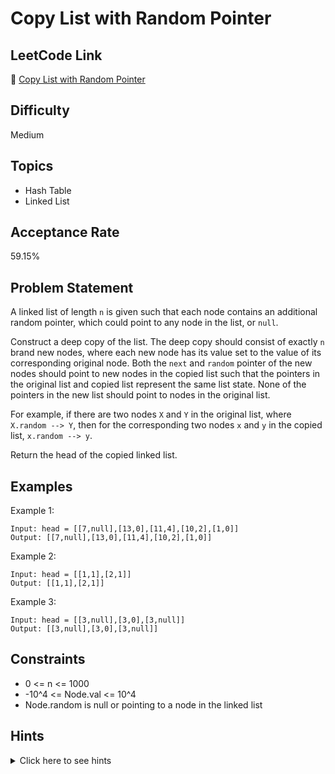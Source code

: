 # Copy List with Random Pointer

## LeetCode Link
🔗 [Copy List with Random Pointer](https://leetcode.com/problems/copy-list-with-random-pointer)

## Difficulty
Medium

## Topics
- Hash Table
- Linked List

## Acceptance Rate
59.15%

## Problem Statement
A linked list of length `n` is given such that each node contains an additional random pointer, which could point to any node in the list, or `null`.

Construct a deep copy of the list. The deep copy should consist of exactly `n` brand new nodes, where each new node has its value set to the value of its corresponding original node. Both the `next` and `random` pointer of the new nodes should point to new nodes in the copied list such that the pointers in the original list and copied list represent the same list state. None of the pointers in the new list should point to nodes in the original list.

For example, if there are two nodes `X` and `Y` in the original list, where `X.random --> Y`, then for the corresponding two nodes `x` and `y` in the copied list, `x.random --> y`.

Return the head of the copied linked list.

## Examples
Example 1:
```
Input: head = [[7,null],[13,0],[11,4],[10,2],[1,0]]
Output: [[7,null],[13,0],[11,4],[10,2],[1,0]]
```

Example 2:
```
Input: head = [[1,1],[2,1]]
Output: [[1,1],[2,1]]
```

Example 3:
```
Input: head = [[3,null],[3,0],[3,null]]
Output: [[3,null],[3,0],[3,null]]
```

## Constraints
- 0 <= n <= 1000
- -10^4 <= Node.val <= 10^4
- Node.random is null or pointing to a node in the linked list

## Hints
<details>
<summary>Click here to see hints</summary>

1. Just iterate the linked list and create copies of the nodes on the go. Since a node can be referenced from multiple nodes due to the random pointers, make sure you are not making multiple copies of the same node.
2. You may want to use extra space to keep old node ---> new node mapping to prevent creating multiple copies of the same node.
3. We can avoid using extra space for old node ---> new node mapping by tweaking the original linked list. Simply interweave the nodes of the old and copied list.

</details>
